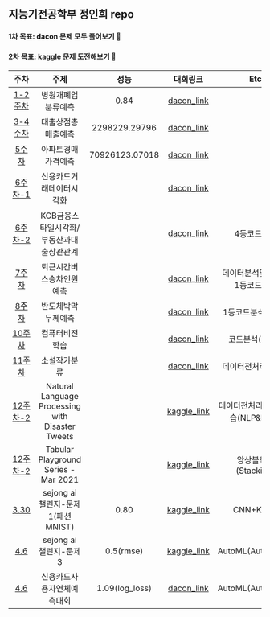 ## 지능기전공학부 정인희 repo
#### 1차 목표: dacon 문제 모두 풀어보기 🙏

#### 2차 목표: kaggle 문제 도전해보기 🙏
|주차|주제|성능|대회링크|Etc|
|:------:|:---:|:---:|:---:|:---:|
|[1-2주차](https://github.com/Sejong-Kaggle-Challengers/JeongInhee/tree/main/1%EC%A3%BC%EC%B0%A8)|병원개폐업분류예측|0.84|[dacon_link](https://dacon.io/competitions/official/9565/leaderboard/)|
|[3-4주차](https://github.com/Sejong-Kaggle-Challengers/JeongInhee/tree/main/3-4%EC%A3%BC%EC%B0%A8)|대출상점총매출예측|2298229.29796|[dacon_link](https://dacon.io/competitions/official/136/leaderboard/)|
|[5주차](https://github.com/Sejong-Kaggle-Challengers/JeongInhee/tree/main/5%EC%A3%BC%EC%B0%A8)|아파트경매가격예측|70926123.07018|[dacon_link](https://dacon.io/competitions/official/17801/leaderboard/)|
|[6주차-1](https://github.com/Sejong-Kaggle-Challengers/JeongInhee/tree/main/6%EC%A3%BC%EC%B0%A8)|신용카드거래데이터시각화||[dacon_link](https://dacon.io/competitions/official/42473/overview/)|
|[6주차-2](https://github.com/Sejong-Kaggle-Challengers/JeongInhee/tree/main/7%EC%A3%BC%EC%B0%A8)|KCB금융스타일시각화/부동산과대출상관관계||[dacon_link](https://dacon.io/competitions/official/82407/overview/)|4등코드분석|
|[7주차](https://github.com/Sejong-Kaggle-Challengers/JeongInhee/tree/main/7%EC%A3%BC%EC%B0%A8)|퇴근시간버스승차인원예측||[dacon_link](https://dacon.io/competitions/official/229255/overview/)|데이터분석및시각화<br>1등코드분석|
|[8주차](https://github.com/Sejong-Kaggle-Challengers/JeongInhee/tree/main/8%EC%A3%BC%EC%B0%A8)|반도체박막두께예측||[dacon_link](https://dacon.io/competitions/official/235554/overview/)|1등코드분석(MLP)|
|[10주차](https://github.com/Sejong-Kaggle-Challengers/JeongInhee/tree/main/10%EC%A3%BC%EC%B0%A8)|컴퓨터비전학습||[dacon_link](https://dacon.io/competitions/official/235626/codeshare/1682?page=1&dtype=recent&ptype=pub)|코드분석(CNN)|
|[11주차](https://github.com/Sejong-Kaggle-Challengers/JeongInhee/tree/main/11%EC%A3%BC%EC%B0%A8)|소설작가분류||[dacon_link](https://dacon.io/competitions/official/235670/codeshare/)|데이터전처리(NLP)|
|[12주차-2](https://github.com/Sejong-Kaggle-Challengers/JeongInhee/tree/main/12%EC%A3%BC%EC%B0%A8)|Natural Language Processing with Disaster Tweets||[kaggle_link](https://www.kaggle.com/c/nlp-getting-started/overview)|데이터전처리및모델학습(NLP&RNN)|
|[12주차-2](https://github.com/Sejong-Kaggle-Challengers/JeongInhee/tree/main/12%EC%A3%BC%EC%B0%A8-2)|Tabular Playground Series - Mar 2021||[kaggle_link](https://www.kaggle.com/c/tabular-playground-series-mar-2021/leaderboard)|앙상블학습(Stacking)|
|[3.30](https://github.com/Sejong-Kaggle-Challengers/JeongInhee/tree/main/3.30)|sejong ai 챌린지-문제1(패션 MNIST)|0.80|[kaggle_link](https://www.kaggle.com/c/sejong-ai-challenge-p1)|CNN+KFold|
|[4.6](https://github.com/Sejong-Kaggle-Challengers/JeongInhee/tree/main/4.6_sju_p3)|sejong ai 챌린지-문제3|0.5(rmse)|[kaggle_link](https://www.kaggle.com/c/sejong-ai-challenge-p3)|AutoML(AutoGloun)|
|[4.6](https://github.com/Sejong-Kaggle-Challengers/JeongInhee/tree/main/4.6_dacon)|신용카드사용자연체예측대회|1.09(log_loss)|[dacon_link](https://dacon.io/competitions/official/235713/overview/description/)|AutoML(AutoGloun)|


